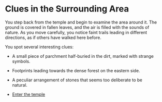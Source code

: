 # Clues in the Surrounding Area

You step back from the temple and begin to examine the area around it. The ground is covered in fallen leaves, and the air is filled with the sounds of nature. As you move carefully, you notice faint trails leading in different directions, as if others have walked here before.

You spot several interesting clues:
- A small piece of parchment half-buried in the dirt, marked with strange symbols.
- Footprints leading towards the dense forest on the eastern side.
- A peculiar arrangement of stones that seems too deliberate to be natural.

- [Enter the temple](enter-temple.md)
